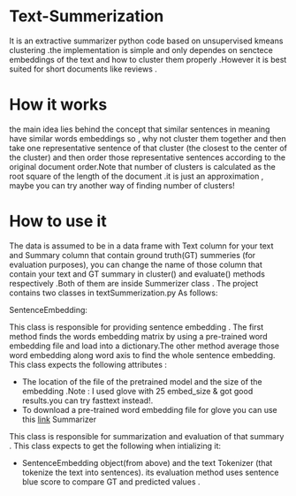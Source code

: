 # Text-Summerization
It is an extractive summarizer python code based on unsupervised kmeans clustering .the implementation is simple and only dependes on senctece embeddings of the text and how to cluster them properly .However it is best suited for short documents like reviews .
# How it works
the main idea lies behind the concept that similar sentences in meaning have similar words embeddings so , why not cluster them together and then take one representative sentence of that cluster (the closest to the center of the cluster) and then order those representative sentences according to the original document order.Note that number of clusters is calculated as the root square of the length of the document .it is just an approximation , maybe you can try another way of finding number of clusters!

# How to use it
The data is assumed to be in a data frame with Text column for your text and Summary column that contain ground truth(GT) summeries (for evaluation purposes), you can change the name of those column that contain your text  and GT summary in cluster() and evaluate() methods respectively .Both of them are inside Summerizer class .
The project contains two classes in textSummerization.py As follows:

SentenceEmbedding:

This class is responsible for providing sentence  embedding . The first method  finds the words embedding matrix by using a pre-trained word embedding file and load into a dictionary.The other method average those word embedding along word axis to find the whole sentence embedding. 
This class expects the following attributes :
- The location of the file of  the pretrained model  and the size of the embedding .Note : I used glove with 25 embed_size & got good results.you can try fasttext instead!.
- To download a pre-trained word embedding file for glove you can use this [link](https://zenodo.org/record/3237458/files/glove.twitter.27B.25d.txt.gz?download=1)
Summarizer

This class is responsible for summarization and evaluation of that summary . This class expects to get the following when intializing it:
- SentenceEmbedding object(from above) and the text Tokenizer (that tokenize the text into sentences).
its evaluation method uses sentence blue score to compare GT and predicted values .
